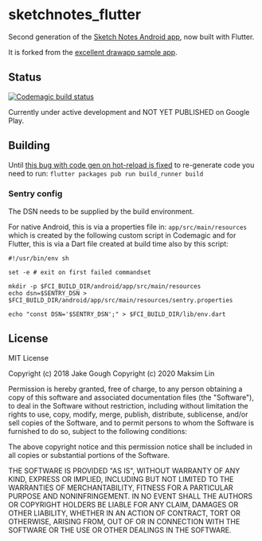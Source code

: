 # sketchnotes_flutter

Second generation of the [Sketch Notes Android app](https://play.google.com/store/apps/details?id=com.manichord.sketchnotes&hl=en_AU), now built with Flutter.

It is forked from the [excellent drawapp sample app](https://github.com/SnakeyHips/drawapp).

## Status

[![Codemagic build status](https://api.codemagic.io/apps/5c2950cb57670e000d8486d9/5c2950cb57670e000d8486d8/status_badge.svg)](https://codemagic.io/apps/5c2950cb57670e000d8486d9/5c2950cb57670e000d8486d8/latest_build)

Currently under active development and NOT YET PUBLISHED on Google Play.

## Building

Until [this bug with code gen on hot-reload is fixed](https://github.com/dart-lang/build/issues/1132) to re-generate code you need to run:
`flutter packages pub run build_runner build`

### Sentry config

The DSN needs to be supplied by the build environment.

For native Android, this is via a properties file in: `app/src/main/resources` which is created by the following custom script in Codemagic and for Flutter, this is via a Dart file created at build time also by this script:
```shell
#!/usr/bin/env sh

set -e # exit on first failed commandset

mkdir -p $FCI_BUILD_DIR/android/app/src/main/resources
echo dsn=$SENTRY_DSN > $FCI_BUILD_DIR/android/app/src/main/resources/sentry.properties

echo "const DSN='$SENTRY_DSN';" > $FCI_BUILD_DIR/lib/env.dart
```

## License

MIT License

Copyright (c) 2018 Jake Gough
Copyright (c) 2020 Maksim Lin

Permission is hereby granted, free of charge, to any person obtaining a copy of this software and associated documentation files (the "Software"), to deal in the Software without restriction, including without limitation the rights to use, copy, modify, merge, publish, distribute, sublicense, and/or sell copies of the Software, and to permit persons to whom the Software is furnished to do so, subject to the following conditions:

The above copyright notice and this permission notice shall be included in all copies or substantial portions of the Software.

THE SOFTWARE IS PROVIDED "AS IS", WITHOUT WARRANTY OF ANY KIND, EXPRESS OR IMPLIED, INCLUDING BUT NOT LIMITED TO THE WARRANTIES OF MERCHANTABILITY, FITNESS FOR A PARTICULAR PURPOSE AND NONINFRINGEMENT. IN NO EVENT SHALL THE AUTHORS OR COPYRIGHT HOLDERS BE LIABLE FOR ANY CLAIM, DAMAGES OR OTHER LIABILITY, WHETHER IN AN ACTION OF CONTRACT, TORT OR OTHERWISE, ARISING FROM, OUT OF OR IN CONNECTION WITH THE SOFTWARE OR THE USE OR OTHER DEALINGS IN THE SOFTWARE.